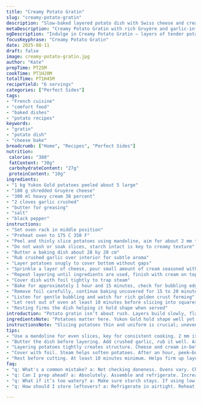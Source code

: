 ```yaml
---
title: "Creamy Potato Gratin"
slug: "creamy-potato-gratin"
description: "Slow-baked layered potato dish with Swiss cheese and cream. Thin slices keep texture tender but intact. Cheese swapped for Gruyère for nuttier bite. Garlic-infused cream adds depth. No rinsing starch keeps sauce glossy and thick. Baked covered then uncovered to brown edges and top. Rest before cutting to firm layers. Classic French technique, practical with tweaks for better flavor and function. Can substitute potatoes or cheese, adjust bake time by visual signs. Serves 6 hearty portions, rich yet balanced."
metaDescription: "Creamy Potato Gratin with rich Gruyère and garlic-infused cream brings classic French comfort. Perfect for any occasion, hearty and satisfying."
ogDescription: "Indulge in Creamy Potato Gratin — layers of tender potatoes, garlic-scented cream, and gooey Gruyère. A rich side or main dish for gatherings."
focusKeyphrase: "Creamy Potato Gratin"
date: 2025-08-11
draft: false
image: creamy-potato-gratin.jpg
author: "Kate"
prepTime: PT25M
cookTime: PT1H20M
totalTime: PT1H45M
recipeYield: "6 servings"
categories: ["Perfect Sides"]
tags:
- "French cuisine"
- "comfort food"
- "baked dishes"
- "potato recipes"
keywords:
- "gratin"
- "potato dish"
- "cheese bake"
breadcrumb: ["Home", "Recipes", "Perfect Sides"]
nutrition: 
 calories: "380"
 fatContent: "30g"
 carbohydrateContent: "27g"
 proteinContent: "10g"
ingredients:
- "1 kg Yukon Gold potatoes peeled about 5 large"
- "180 g shredded Gruyère cheese"
- "300 ml heavy cream 38 percent"
- "2 cloves garlic crushed"
- "butter for greasing"
- "salt"
- "black pepper"
instructions:
- "Set oven rack in middle position"
- "Preheat oven to 175 C 350 F"
- "Peel and thinly slice potatoes using mandoline, aim for about 2 mm thickness"
- "Do not wash or soak slices, starch intact is key to creamy texture"
- "Butter a baking dish about 28 by 20 cm"
- "Rub crushed garlic over interior for subtle aroma"
- "Layer potatoes snugly to cover bottom without gaps"
- "Sprinkle a layer of cheese, pour small amount of cream seasoned with salt and pepper"
- "Repeat layering until ingredients are used, finish with cream on top"
- "Cover dish with foil tightly to trap steam"
- "Bake for approximately 1 hour and 15 minutes, check for bubbling edges and soft potatoes"
- "Remove foil carefully, continue baking uncovered for 15 to 20 minutes until top goldens and edges crisp"
- "Listen for gentle bubbling and watch for rich golden crust forming"
- "Let rest out of oven at least 10 minutes before slicing into squares"
- "Resting firms the dish helping it hold shape when served"
introduction: "Potato gratin isn’t about rush. Layers build slowly, flavours deepen. Texture comes from unwashed starch sticking around. Gruyère swaps Emmental bringing deeper, nuttier notes without overpowering. Garlic infused cream — not minced into dish but rubbed on baking dish — allows gentle perfume through steaming. Oven temp moderate, enough for slow melting and softening, then finish uncovered to toast the top. Time? A rough guide. Watch edges crackle, listen for bubbling sauce, feel the softened potato slices with gentle poke through foil before pulling cover. Letting it rest, that’s where it all gels: the final play before cutting. For a side, main, whatever. Keep salt balanced — you can always add at table but taking cheese saltiness into account up front stops oversalting. Simple ingredients, mastered technique. No shortcuts."
ingredientsNote: "Potatoes matter here. Yukon Gold hold shape well yet yield creamy texture when thinly sliced. Russets or other starchy types might break down too much, waxy tend to stay firmer but less creamy. Not rinsing the slices means starch surrounds each piece, thickening sauce naturally. Cheese: Gruyère adds nutty depth, melts well with great flavor. Substitute with Emmental or a mild cheddar for different profiles. Cream ideally heavy, around 35-38 percent fat, ensuring rich sauce that doesn’t separate. Garlic crushed and rubbed on dish adds aroma without harsh bite. Butter for greasing prevents sticking and adds browning on edges. Salt and pepper finish carefully — cheese and cream add salt, so start conservative."
instructionsNote: "Slicing potatoes thin and uniform is crucial; uneven slices cook unevenly, risk mushy or underdone spots. Mandoline best tool but keep fingers safe with guard. Not rinsing after slicing is a conscious choice to preserve starch, helping bind sauce. Buttering dish plus garlic rubbing enhances flavor and prevents sticking on crisp edges. Alternate layering potatoes, cheese, and cream to ensure even cooking and distribution. Covering with foil traps moisture, prevents drying out during long bake. Baking time depends on oven; look for potatoes softened through, cream bubbling on edges. Remove foil to brown top and get crisp edges, visual cue of doneness. Resting completes cooking by allowing sauce to thicken, layers to set. When cutting, knife should pass cleanly without collapsing gratin. If sauce runs or potato is very loose, slice slower or longer rest next time. Cheese substituted must melt well or texture suffers. Keep an eye on oven temp consistency. If browning too fast, lower temp and extend bake. A layering dish can be prepped ahead; cover and refrigerate, increase cooking time slightly. Keep warm covered before serving to avoid crust drying."
tips:
- "Use a mandoline for even slices, key for consistent cooking. 2 mm is ideal. Uneven thickness, different doneness. Don't wash slices. Starch keeps it creamy."
- "Butter the dish before layering. Add crushed garlic, rub it well. Aroma is subtle but present. Builds flavor profile from inside out. Crisp edges mean better texture."
- "Layering potatoes tightly creates structure. Cheese and cream in-between ensure goodness. Remember, don’t skimp. Finish with cream on top. Layering alternates brings even cooking."
- "Cover with foil. Steam helps soften potatoes. After an hour, peek—bubbling edges mean it’s working. Remove foil for browning. Consistent heat is crucial to prevent burning."
- "Rest before cutting. At least 10 minutes minimum. Helps firm up layers, aids slicing. If you rush this part, it falls apart. Take the time, see the difference."
faq:
- "q: What's a common mistake? a: Not checking doneness. Ovens vary. Check for bubbling cream, fork test on potatoes. If undercooked, return to oven covered."
- "q: Can I prep ahead? a: Absolutely. Assemble and refrigerate. Increase bake time if cold. Watch for visual cues and smells. Keep an eye on it."
- "q: What if it’s too watery? a: Make sure starch stays. If using low-fat cream, it can separate. Also, rest the dish, helps sauce thicken."
- "q: How should I store leftovers? a: Refrigerate in airtight. Reheat slowly in oven for best texture. Avoid microwave for crispy edges. Can also freeze, but texture changes."

---
```


